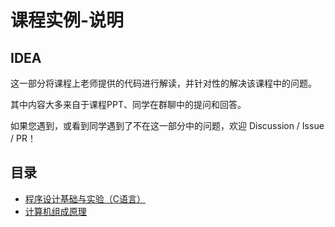 # 课程实例-说明
## IDEA
这一部分将课程上老师提供的代码进行解读，并针对性的解决该课程中的问题。

其中内容大多来自于课程PPT、同学在群聊中的提问和回答。

如果您遇到，或看到同学遇到了不在这一部分中的问题，欢迎 Discussion / Issue / PR！



## 目录
- [程序设计基础与实验（C语言）](c.md)
- [计算机组成原理](COD.md)
